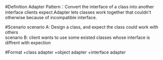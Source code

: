 #Definition
Adapter Pattern：Convert the interface of a class into another interface clients expect.Adapter lets classes work together that couldn't otherwise because of incompatible interface.

#Scenario
scenario A: Design a class, and expect the class could work with others  
scenario B: client wants to use some existed classes whose interface is diffrent with expection

#Format
+class adapter
+object adapter
+interface adapter